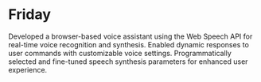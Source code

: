 # Friday
 Developed a browser-based voice assistant using the Web Speech API for real-time voice recognition and synthesis.
 Enabled dynamic responses to user commands with customizable voice settings.
  Programmatically selected and fine-tuned speech synthesis parameters for enhanced user experience.



